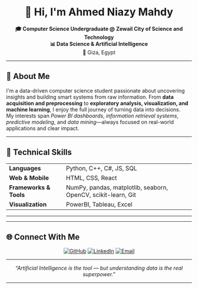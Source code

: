 <h1 align="center">👋 Hi, I'm Ahmed Niazy Mahdy</h1>

<p align="center">
  <strong>🎓 Computer Science Undergraduate @ Zewail City of Science and Technology</strong><br>
  <strong>📊 Data Science & Artificial Intelligence</strong><br>
  📍 Giza, Egypt
</p>

<hr>

<h2>💼 About Me</h2>

<p>
I'm a data-driven computer science student passionate about uncovering insights and building smart systems from raw information.
From <strong>data acquisition and preprocessing</strong> to <strong>exploratory analysis, visualization, and machine learning</strong>, I enjoy the full journey of turning data into decisions.<br>
My interests span <em>Power BI dashboards</em>, <em>information retrieval systems</em>, <em>predictive modeling</em>, and <em>data mining</em>—always focused on real-world applications and clear impact.
</p>


---

<h2>🔧 Technical Skills</h2>

<table>
  <tr>
    <td><strong>Languages</strong></td>
    <td>Python, C++, C#, JS, SQL</td>
  </tr>
  <tr>
    <td><strong>Web & Mobile</strong></td>
    <td>HTML, CSS, React</td>
  </tr>
  <tr>
    <td><strong>Frameworks & Tools</strong></td>
    <td>NumPy, pandas, matplotlib, seaborn, OpenCV, scikit-learn, Git</td>
  </tr>
  <tr>
    <td><strong>Visualization</strong></td>
    <td>PowerBI, Tableau, Excel</td>
  </tr>
</table>

---


---



<h2>🌐 Connect With Me</h2>

<p align="center">
  <a href="https://github.com/gitahmed100"><img src="https://img.shields.io/badge/GitHub-100000?style=for-the-badge&logo=github&logoColor=white" alt="GitHub" /></a>
  <a href="https://www.linkedin.com/in/ahmed-niazy-51777a313"><img src="https://img.shields.io/badge/LinkedIn-0A66C2?style=for-the-badge&logo=linkedin&logoColor=white" alt="LinkedIn" /></a>
  <a href="mailto:ahmedg2sec@gmail.com"><img src="https://img.shields.io/badge/Email-D14836?style=for-the-badge&logo=gmail&logoColor=white" alt="Email" /></a>
</p>

---

<p align="center"><em>“Artificial Intelligence is the tool — but understanding data is the real superpower.”</em></p>

---

